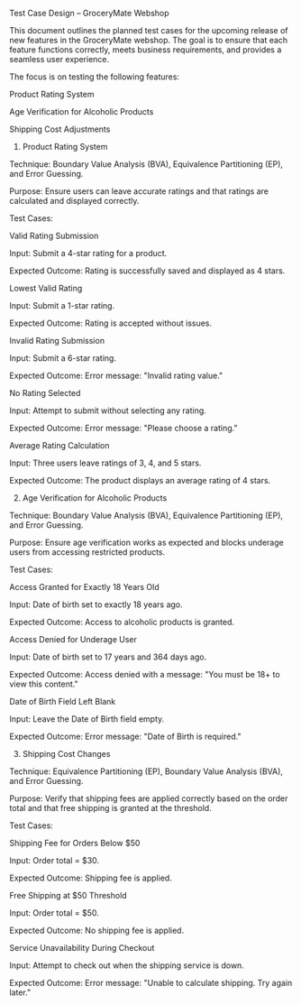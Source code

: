 Test Case Design – GroceryMate Webshop


This document outlines the planned test cases for the upcoming release of new features in the GroceryMate webshop. The goal is to ensure that each feature functions correctly, meets business requirements, and provides a seamless user experience.



The focus is on testing the following features:

Product Rating System

Age Verification for Alcoholic Products

Shipping Cost Adjustments



1. Product Rating System
   
Technique: Boundary Value Analysis (BVA), Equivalence Partitioning (EP), and Error Guessing.

Purpose: Ensure users can leave accurate ratings and that ratings are calculated and displayed correctly.



Test Cases:


Valid Rating Submission


Input: Submit a 4-star rating for a product.

Expected Outcome: Rating is successfully saved and displayed as 4 stars.


Lowest Valid Rating


Input: Submit a 1-star rating.

Expected Outcome: Rating is accepted without issues.


Invalid Rating Submission

Input: Submit a 6-star rating.

Expected Outcome: Error message: "Invalid rating value."


No Rating Selected

Input: Attempt to submit without selecting any rating.

Expected Outcome: Error message: "Please choose a rating."

Average Rating Calculation


Input: Three users leave ratings of 3, 4, and 5 stars.

Expected Outcome: The product displays an average rating of 4 stars.



2. Age Verification for Alcoholic Products
   
Technique: Boundary Value Analysis (BVA), Equivalence Partitioning (EP), and Error Guessing.

Purpose: Ensure age verification works as expected and blocks underage users from accessing restricted products.



Test Cases:

Access Granted for Exactly 18 Years Old


Input: Date of birth set to exactly 18 years ago.

Expected Outcome: Access to alcoholic products is granted.

Access Denied for Underage User


Input: Date of birth set to 17 years and 364 days ago.

Expected Outcome: Access denied with a message: "You must be 18+ to view this content."


Date of Birth Field Left Blank

Input: Leave the Date of Birth field empty.

Expected Outcome: Error message: "Date of Birth is required."



3. Shipping Cost Changes

   
Technique: Equivalence Partitioning (EP), Boundary Value Analysis (BVA), and Error Guessing.

Purpose: Verify that shipping fees are applied correctly based on the order total and that free shipping is granted at the threshold.


Test Cases:


Shipping Fee for Orders Below $50


Input: Order total = $30.

Expected Outcome: Shipping fee is applied.

Free Shipping at $50 Threshold


Input: Order total = $50.


Expected Outcome: No shipping fee is applied.

Service Unavailability During Checkout


Input: Attempt to check out when the shipping service is down.

Expected Outcome: Error message: "Unable to calculate shipping. Try again later."
